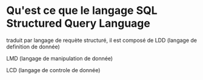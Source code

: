 Qu'est ce que le langage SQL Structured Query Language
==

traduit par langage de requète structuré, il est composé de LDD (langage de definition de donnée)


LMD (langage de manipulation de donnée)


LCD (langage de controle de donnée)

